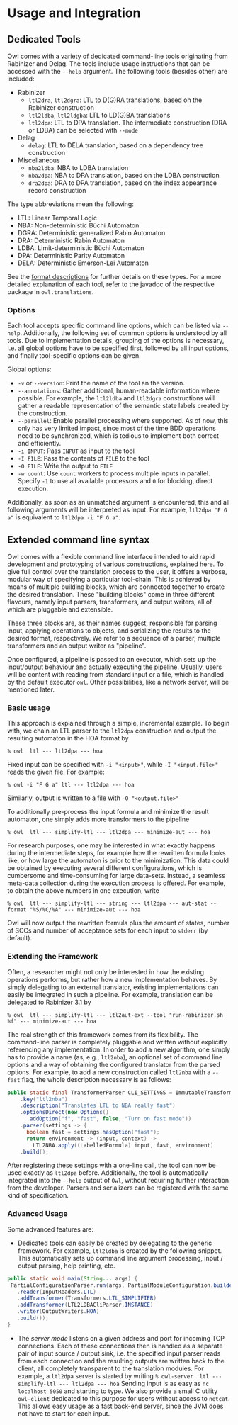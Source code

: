 # Usage and Integration

## Dedicated Tools

Owl comes with a variety of dedicated command-line tools originating from Rabinizer and Delag. The tools include usage instructions that can be accessed with the `--help` argument. The following tools (besides other) are included: 

  * Rabinizer
    * `ltl2dra`, `ltl2dgra`: LTL to D(G)RA translations, based on the Rabinizer construction
    * `ltl2ldba`, `ltl2ldgba`: LTL to LD(G)BA translations
    * `ltl2dpa`: LTL to DPA translation. The intermediate construction (DRA or LDBA) can be selected with `--mode`
  * Delag
    * `delag`: LTL to DELA translation, based on a dependency tree construction
  * Miscellaneous
    * `nba2ldba`: NBA to LDBA translation
    * `nba2dpa`: NBA to DPA translation, based on the LDBA construction
    * `dra2dpa`: DRA to DPA translation, based on the index appearance record construction

The type abbreviations mean the following:

  * LTL: Linear Temporal Logic
  * NBA: Non-deterministic Büchi Automaton
  * DGRA: Deterministic generalized Rabin Automaton
  * DRA: Deterministic Rabin Automaton
  * LDBA: Limit-deterministic Büchi Automaton
  * DPA: Deterministic Parity Automaton
  * DELA: Deterministic Emerson-Lei Automaton

See the [format descriptions](FORMATS.md) for further details on these types.
For a more detailed explanation of each tool, refer to the javadoc of the respective package in `owl.translations`.

### Options

Each tool accepts specific command line options, which can be listed via `--help`.
Additionally, the following set of common options is understood by all tools.
Due to implementation details, grouping of the options is necessary, i.e. all global options have to be specified first, followed by all input options, and finally tool-specific options can be given.

Global options:
  * `-v` or `--version`: Print the name of the tool an the version.
  * `--annotations`: Gather additional, human-readable information where possible. For example, the `ltl2ldba` and `ltl2dgra` constructions will gather a readable representation of the semantic state labels created by the construction.
  * `--parallel`: Enable parallel processing where supported. As of now, this only has very limited impact, since most of the time BDD operations need to be synchronized, which is tedious to implement both correct and efficiently.
  * `-i INPUT`: Pass `INPUT` as input to the tool
  * `-I FILE`: Pass the contents of `FILE` to the tool
  * `-O FILE`: Write the output to `FILE`
  * `-w count`: Use `count` workers to process multiple inputs in parallel. Specify `-1` to use all available processors and `0` for blocking, direct execution.

Additionally, as soon as an unmatched argument is encountered, this and all following arguments will be interpreted as input.
For example, `ltl2dpa "F G a"` is equivalent to `ltl2dpa -i "F G a"`.

## Extended command line syntax

Owl comes with a flexible command line interface intended to aid rapid development and prototyping of various constructions, explained here.
To give full control over the translation process to the user, it offers a verbose, modular way of specifying a particular tool-chain.
This is achieved by means of multiple building blocks, which are connected together to create the desired translation.
These "building blocks" come in three different flavours, namely input parsers, transformers, and output writers, all of which are pluggable and extensible.

These three blocks are, as their names suggest, responsible for parsing input, applying operations to objects, and serializing the results to the desired format, respectively.
We refer to a sequence of a parser, multiple transformers and an output writer as "pipeline".

Once configured, a pipeline is passed to an executor, which sets up the input/output behaviour and actually executing the pipeline.
Usually, users will be content with reading from standard input or a file, which is handled by the default executor `owl`.
Other possibilities, like a network server, will be mentioned later.

### Basic usage

This approach is explained through a simple, incremental example.
To begin with, we chain an LTL parser to the `ltl2dpa` construction and output the resulting automaton in the HOA format by

```
% owl  ltl --- ltl2dpa --- hoa
```

Fixed input can be specified with `-i "<input>"`, while `-I "<input.file>"` reads the given file. For example:

```
% owl -i "F G a" ltl --- ltl2dpa --- hoa
```

Similarly, output is written to a file with `-O "<output.file>"`

To additionally pre-process the input formula and minimize the result automaton, one simply adds more transformers to the pipeline

```
% owl  ltl --- simplify-ltl --- ltl2dpa --- minimize-aut --- hoa
```

For research purposes, one may be interested in what exactly happens during the intermediate steps, for example how the rewritten formula looks like, or how large the automaton is prior to the minimization.
This data could be obtained by executing several different configurations, which is cumbersome and time-consuming for large data-sets.
Instead, a seamless meta-data collection during the execution process is offered.
For example, to obtain the above numbers in one execution, write

```
% owl  ltl --- simplify-ltl --- string --- ltl2dpa --- aut-stat --format "%S/%C/%A" --- minimize-aut --- hoa
```

Owl will now output the rewritten formula plus the amount of states, number of SCCs and number of acceptance sets for each input to `stderr` (by default).

### Extending the Framework

Often, a researcher might not only be interested in how the existing operations performs, but rather how a new implementation behaves.
By simply delegating to an external translator, existing implementations can easily be integrated in such a pipeline.
For example, translation can be delegated to Rabinizer 3.1 by

```
% owl  ltl --- simplify-ltl --- ltl2aut-ext --tool "run-rabinizer.sh %f" --- minimize-aut --- hoa
```

The real strength of this framework comes from its flexibility. 
The command-line parser is completely pluggable and written without explicitly referencing any implementation.
In order to add a new algorithm, one simply has to provide a name (as, e.g., `ltl2nba`), an optional set of command line options and a way of obtaining the configured translator from the parsed options.
For example, to add a new construction called `ltl2nba` with a `--fast` flag, the whole description necessary is as follows:

```java
public static final TransformerParser CLI_SETTINGS = ImmutableTransformerParser.builder()
    .key("ltl2nba")
    .description("Translates LTL to NBA really fast")
    .optionsDirect(new Options()
      .addOption("f", "fast", false, "Turn on fast mode"))
    .parser(settings -> {
      boolean fast = settings.hasOption("fast");
      return environment -> (input, context) ->
        LTL2NBA.apply((LabelledFormula) input, fast, environment)
    .build();
```

After registering these settings with a one-line call, the tool can now be used exactly as `ltl2dpa` before.
Additionally, the tool is automatically integrated into the `--help` output of `Owl`, without requiring further interaction from the developer.
Parsers and serializers can be registered with the same kind of specification.

### Advanced Usage

Some advanced features are:

  * Dedicated tools can easily be created by delegating to the generic framework.
    For example, `ltl2ldba` is created by the following snippet. This automatically sets up command line argument processing, input / output parsing, help printing, etc.
   
```java
public static void main(String... args) {
 PartialConfigurationParser.run(args, PartialModuleConfiguration.builder("ltl2ldba")
   .reader(InputReaders.LTL)
   .addTransformer(Transformers.LTL_SIMPLIFIER)
   .addTransformer(LTL2LDBACliParser.INSTANCE)
   .writer(OutputWriters.HOA)
   .build());
}
```

  * The *server mode* listens on a given address and port for incoming TCP connections.
    Each of these connections then is handled as a separate pair of input source / output sink, i.e. the specified input parser reads from each connection and the resulting outputs are written back to the client, all completely transparent to the translation modules.
    For example, a `ltl2dpa` server is started by writing
    `% owl-server  ltl --- simplify-ltl --- ltl2dpa --- hoa`
    Sending input is as easy as `nc localhost 5050` and starting to type.
    We also provide a small C utility `owl-client` dedicated to this purpose for users without access to `netcat`.
    This allows easy usage as a fast back-end server, since the JVM does not have to start for each input.